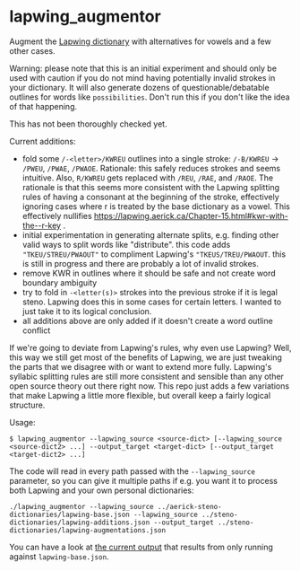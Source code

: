 # lapwing_augmentor
Augment the <a href="https://raw.githubusercontent.com/aerickt/plover-lapwing-aio/main/plover_lapwing/dictionaries/lapwing-base.json">Lapwing dictionary</a> with alternatives for vowels and a few other cases.

Warning: please note that this is an initial experiment and should only be used with caution if you do not mind having potentially invalid strokes in your dictionary. It will also generate dozens of questionable/debatable outlines for words like `possibilities`. Don't run this if you don't like the idea of that happening.

This has not been thoroughly checked yet.

Current additions:

- fold some `/-<letter>/KWREU` outlines into a single stroke: `/-B/KWREU` -> `/PWEU`, `/PWAE`, `/PWAOE`. Rationale: this safely reduces strokes and seems intuitive. Also, `R/KWREU` gets replaced with `/REU`, `/RAE`, and `/RAOE`. The rationale is that this seems more consistent with the Lapwing splitting rules of having a consonant at the beginning of the stroke, effectively ignoring cases where r is treated by the base dictionary as a vowel. This effectively nullifies https://lapwing.aerick.ca/Chapter-15.html#kwr-with-the--r-key .
- initial experimentation in generating alternate splits, e.g. finding other valid ways to split words like "distribute". this code adds `"TKEU/STREU/PWAOUT"` to compliment Lapwing's `"TKEUS/TREU/PWAOUT`. this is still in progress and there are probably a lot of invalid strokes.
- remove KWR in outlines where it should be safe and not create word boundary ambiguity
- try to fold in `-<letter(s)>` strokes into the previous stroke if it is legal steno. Lapwing does this in some cases for certain letters. I wanted to just take it to its logical conclusion.
- all additions above are only added if it doesn't create a word outline conflict

If we're going to deviate from Lapwing's rules, why even use Lapwing? Well, this way we still get most of the benefits of Lapwing, we are just tweaking the parts that we disagree with or want to extend more fully. Lapwing's syllabic splitting rules are still more consistent and sensible than any other open source theory out there right now. This repo just adds a few variations that make Lapwing a little more flexible, but overall keep a fairly logical structure.

Usage: 

```
$ lapwing_augmentor --lapwing_source <source-dict> [--lapwing_source <source-dict2> ...] --output_target <target-dict> [--output_target <target-dict2> ...] 
```

The code will read in every path passed with the `--lapwing_source` parameter, so you can give it multiple paths if e.g. you want it to process both Lapwing and your own personal dictionaries:

```
./lapwing_augmentor --lapwing_source ../aerick-steno-dictionaries/lapwing-base.json --lapwing_source ../steno-dictionaries/lapwing-additions.json --output_target ../steno-dictionaries/lapwing-augmentations.json
```

You can have a look at <a href="lapwing-augmentations-current-output.json">the current output</a> that results from only running against `lapwing-base.json`.